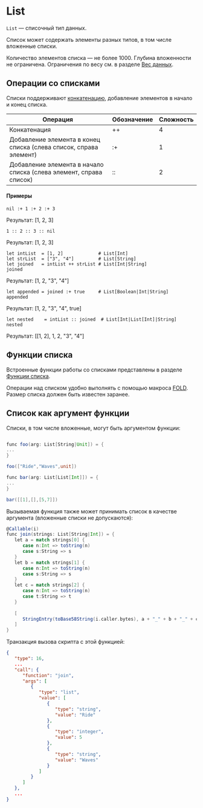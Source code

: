 # List

`List` — списочный тип данных.

Список может содержать элементы разных типов, в том числе вложенные списки.

Количество элементов списка — не более 1000. Глубина вложенности не ограничена. Ограничения по весу см. в разделе [Вес данных](/ru/ride/limits/weight).

## Операции со списками

Списки поддерживают [конкатенацию](https://ru.wikipedia.org/wiki/Конкатенация), добавление элементов в начало и конец списка.

| Операция | Обозначение | Сложность |
|---|---|---|
| Конкатенация  | ++  | 4 |
| Добавление элемента в конец списка (слева список, справа элемент) | :+ | 1 |
| Добавление элемента в начало списка (слева элемент, справа список) | :: | 2 |

#### Примеры

```ride
nil :+ 1 :+ 2 :+ 3
```

Результат: [1, 2, 3]

```ride
1 :: 2 :: 3 :: nil
```

Результат: [1, 2, 3]

```ride
let intList  = [1, 2]             # List[Int]
let strList  = ["3", "4"]         # List[String]
let joined   = intList ++ strList # List[Int|String]
joined
```

Результат: [1, 2, "3", "4"]

```ride
let appended = joined :+ true     # List[Boolean|Int|String]
appended
```

Результат: [1, 2, "3", "4", true]

```ride
let nested    = intList :: joined  # List[Int|List[Int]|String]
nested
```

Результат: [[1, 2], 1, 2, "3", "4"]

## Функции списка

Встроенные функции работы со списками представлены в разделе [Функции списка](/ru/ride/functions/built-in-functions/list-functions).

Операции над списком удобно выполнять с помощью макроса [FOLD<N>](/ru/ride/fold-macro). Размер списка должен быть известен заранее.

## Список как аргумент функции

Списки, в том числе вложенные, могут быть аргументом функции:

```scala

func foo(arg: List[String|Unit]) = {
...
}

foo(["Ride","Waves",unit])
```

```scala
func bar(arg: List[List[Int]]) = {
...
}

bar([[1],[],[5,7]])
```

Вызываемая функция также может принимать список в качестве аргумента (вложенные списки не допускаются):

```scala
@Callable(i)
func join(strings: List[String|Int]) = {
   let a = match strings[0] {
      case n:Int => toString(n)
      case s:String => s
   }
   let b = match strings[1] {
      case n:Int => toString(n)
      case s:String => s
   }
   let c = match strings[2] {
      case n:Int => toString(n)
      case t:String => t
   }
 
   [
      StringEntry(toBase58String(i.caller.bytes), a + "_" + b + "_" + c)
   ]
}
```

Транзакция вызова скрипта с этой функцией:

```json
{
   "type": 16,
   ...
   "call": {
      "function": "join",
      "args": [
         {
            "type": "list",
            "value": [
               {
                  "type": "string",
                  "value": "Ride"
               },
               {
                  "type": "integer",
                  "value": 5
               },
               {
                  "type": "string",
                  "value": "Waves"
               }
            ]
         }
      ]
   },
   ...
}
```
